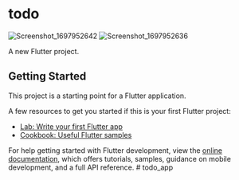 # todo
![Screenshot_1697952642](https://github.com/AsmaelMohamed2023/todo_app/assets/145543358/b87a5ef5-0b77-4238-9add-001be89e438e)
![Screenshot_1697952636](https://github.com/AsmaelMohamed2023/todo_app/assets/145543358/5bcc99ef-2a10-467e-a1f7-c831d97a3a4f)

A new Flutter project.

## Getting Started

This project is a starting point for a Flutter application.

A few resources to get you started if this is your first Flutter project:

- [Lab: Write your first Flutter app](https://docs.flutter.dev/get-started/codelab)
- [Cookbook: Useful Flutter samples](https://docs.flutter.dev/cookbook)

For help getting started with Flutter development, view the
[online documentation](https://docs.flutter.dev/), which offers tutorials,
samples, guidance on mobile development, and a full API reference.
#   t o d o _ a p p 
 
 
